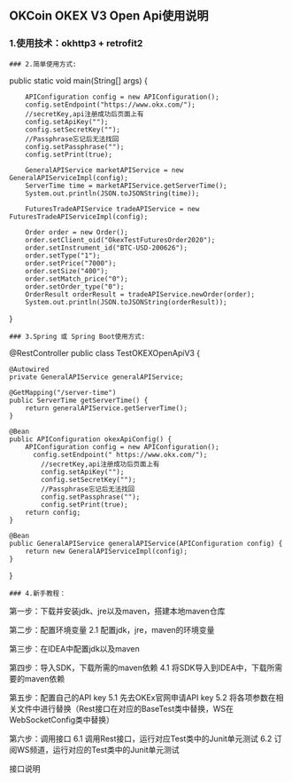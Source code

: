 OKCoin OKEX V3 Open Api使用说明
--------------
### 1.使用技术：okhttp3 + retrofit2

```
### 2.简单使用方式:
```
 public static void main(String[] args) {

        APIConfiguration config = new APIConfiguration();
        config.setEndpoint("https://www.okx.com/");
        //secretKey,api注册成功后页面上有
        config.setApiKey("");
        config.setSecretKey("");
        //Passphrase忘记后无法找回
        config.setPassphrase("");
        config.setPrint(true);

        GeneralAPIService marketAPIService = new GeneralAPIServiceImpl(config);
        ServerTime time = marketAPIService.getServerTime();
        System.out.println(JSON.toJSONString(time));

        FuturesTradeAPIService tradeAPIService = new FuturesTradeAPIServiceImpl(config);

        Order order = new Order();
        order.setClient_oid("OkexTestFuturesOrder2020");
        order.setInstrument_id("BTC-USD-200626");
        order.setType("1");
        order.setPrice("7000");
        order.setSize("400");
        order.setMatch_price("0");
        order.setOrder_type("0");
        OrderResult orderResult = tradeAPIService.newOrder(order); 
        System.out.println(JSON.toJSONString(orderResult));
 }
```
### 3.Spring 或 Spring Boot使用方式:
```
@RestController
public class TestOKEXOpenApiV3 {

    @Autowired
    private GeneralAPIService generalAPIService;

    @GetMapping("/server-time")
    public ServerTime getServerTime() {
        return generalAPIService.getServerTime();
    }
    
    @Bean
    public APIConfiguration okexApiConfig() {
        APIConfiguration config = new APIConfiguration();
          config.setEndpoint(" https://www.okx.com/");
            //secretKey,api注册成功后页面上有
            config.setApiKey("");
            config.setSecretKey("");
            //Passphrase忘记后无法找回
            config.setPassphrase("");
            config.setPrint(true);
        return config;
    }

    @Bean
    public GeneralAPIService generalAPIService(APIConfiguration config) {
        return new GeneralAPIServiceImpl(config);
    }
}


```
### 4.新手教程：
```

第一步：下载并安装jdk、jre以及maven，搭建本地maven仓库

第二步：配置环境变量
2.1 配置jdk，jre，maven的环境变量

第三步：在IDEA中配置jdk以及maven

第四步：导入SDK，下载所需的maven依赖
4.1 将SDK导入到IDEA中，下载所需要的maven依赖

第五步：配置自己的API key
5.1 先去OKEx官网申请API key
5.2 将各项参数在相关文件中进行替换（Rest接口在对应的BaseTest类中替换，WS在WebSocketConfig类中替换）

第六步：调用接口
6.1 调用Rest接口，运行对应Test类中的Junit单元测试
6.2 订阅WS频道，运行对应的Test类中的Junit单元测试

接口说明